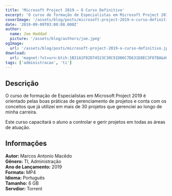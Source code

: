 ```yaml
---
title: 'Microsoft Project 2019 – O Curso Definitivo'
excerpt: 'O curso de formação de Especialistas em Microsoft Project 2019 é orientado pelas boas práticas de gerenciamento de projetos e conta com os conceitos que já utilizei em mais de 30 projetos que gerenciei ao longo de minha carreira.  Este curso capacitará o aluno a controlar e gerir proj'
coverImage: '/assets/blog/posts/microsoft-project-2019-o-curso-definitivo.jpg'
date: '2019-09-09T03:00:00.000Z'
author:
  name: Joe Haddad
  picture: '/assets/blog/authors/joe.jpeg'
ogImage:
  url: '/assets/blog/posts/microsoft-project-2019-o-curso-definitivo.jpg'
download:
  url: 'magnet:?xt=urn:btih:1B31A1F82D74523C30C91D06C7D631D8EC3F87BA&dn=Microsoft%20Project%202019%20-%20O%20Curso%20Definitivo&tr=udp%3a%2f%2ftracker.openbittorrent.com%3a1337%2fannounce&tr=udp%3a%2f%2ftracker.opentrackr.org%3a1337%2fannounce'
tags: ['administracao', 'ti']
---
```

<h2>Descrição</h2>
<p></p><p>O curso de formação de Especialistas em Microsoft Project 2019 é orientado pelas boas práticas de gerenciamento de projetos e conta com os conceitos que já utilizei em mais de 30 projetos que gerenciei ao longo de minha carreira.</p><p>Este curso capacitará o aluno a controlar e gerir projetos em todas as áreas de atuação.</p><h2>Informações</h2><p><strong>Autor: </strong>Marcos Antonio Macêdo<br/><strong>Gênero:</strong> TI, Administração<br/><strong>Ano de Lançamento:</strong> 2019<br/><strong>Formato: </strong>MP4<br/><strong>Idioma:</strong> Português<br/><strong>Tamanho:</strong> 6 GB<br/><strong>Servdior:</strong> Torrent</p>